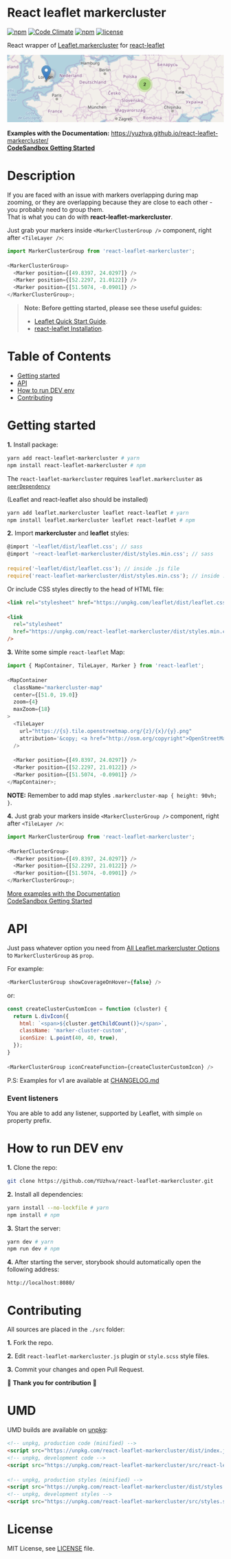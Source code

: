 # React leaflet markercluster

[![npm](https://img.shields.io/npm/v/react-leaflet-markercluster.svg)](https://www.npmjs.com/package/react-leaflet-markercluster)
[![Code Climate](https://codeclimate.com/github/YUzhva/react-leaflet-markercluster/badges/gpa.svg)](https://codeclimate.com/github/YUzhva/react-leaflet-markercluster)
[![npm](https://img.shields.io/npm/dm/react-leaflet-markercluster.svg)](https://www.npmjs.com/package/react-leaflet-markercluster)
[![license](https://img.shields.io/github/license/mashape/apistatus.svg?style=plastic)](#license)

React wrapper of [Leaflet.markercluster](https://github.com/Leaflet/Leaflet.markercluster)
for [react-leaflet](https://github.com/PaulLeCam/react-leaflet)

![React leaflet markercluster](./preview.png)

**Examples with the Documentation:** https://yuzhva.github.io/react-leaflet-markercluster/ <br />
**[CodeSandbox Getting Started](https://codesandbox.io/s/react-leaflet-markercluster-getting-started-9binx)**

# Description

If you are faced with an issue with markers overlapping during map zooming, or they are
overlapping because they are close to each other - you probably need to group them. <br />
That is what you can do with **react-leaflet-markercluster**.

Just grab your markers inside `<MarkerClusterGroup />` component, right after `<TileLayer />`:

```javascript
import MarkerClusterGroup from 'react-leaflet-markercluster';

<MarkerClusterGroup>
  <Marker position={[49.8397, 24.0297]} />
  <Marker position={[52.2297, 21.0122]} />
  <Marker position={[51.5074, -0.0901]} />
</MarkerClusterGroup>;
```

> **Note: Before getting started, please see these useful guides:**
>
> - [Leaflet Quick Start Guide](http://leafletjs.com/examples/quick-start/).
> - [react-leaflet Installation](https://react-leaflet.js.org/docs/en/installation.html).

# Table of Contents

- [Getting started](#getting-started)
- [API](#api)
- [How to run DEV env](#how-to-run-dev-env)
- [Contributing](#contributing)

# Getting started

**1.** Install package:

```bash
yarn add react-leaflet-markercluster # yarn
npm install react-leaflet-markercluster # npm
```

The `react-leaflet-markercluster` requires `leaflet.markercluster` as [`peerDependency`](https://docs.npmjs.com/files/package.json#peerdependencies)

(Leaflet and react-leaflet also should be installed)

```bash
yarn add leaflet.markercluster leaflet react-leaflet # yarn
npm install leaflet.markercluster leaflet react-leaflet # npm
```

**2.** Import **markercluster** and **leaflet** styles:

```javascript
@import '~leaflet/dist/leaflet.css'; // sass
@import '~react-leaflet-markercluster/dist/styles.min.css'; // sass

require('~leaflet/dist/leaflet.css'); // inside .js file
require('react-leaflet-markercluster/dist/styles.min.css'); // inside .js file
```

Or include CSS styles directly to the head of HTML file:

```html
<link rel="stylesheet" href="https://unpkg.com/leaflet/dist/leaflet.css" />

<link
  rel="stylesheet"
  href="https://unpkg.com/react-leaflet-markercluster/dist/styles.min.css"
/>
```

**3.** Write some simple `react-leaflet` Map:

```javascript
import { MapContainer, TileLayer, Marker } from 'react-leaflet';

<MapContainer
  className="markercluster-map"
  center={[51.0, 19.0]}
  zoom={4}
  maxZoom={18}
>
  <TileLayer
    url="https://{s}.tile.openstreetmap.org/{z}/{x}/{y}.png"
    attribution='&copy; <a href="http://osm.org/copyright">OpenStreetMap</a> contributors'
  />

  <Marker position={[49.8397, 24.0297]} />
  <Marker position={[52.2297, 21.0122]} />
  <Marker position={[51.5074, -0.0901]} />
</MapContainer>;
```

**NOTE:** Remember to add map styles `.markercluster-map { height: 90vh; }`.

**4.** Just grab your markers inside `<MarkerClusterGroup />` component, right after `<TileLayer />`:

```javascript
import MarkerClusterGroup from 'react-leaflet-markercluster';

<MarkerClusterGroup>
  <Marker position={[49.8397, 24.0297]} />
  <Marker position={[52.2297, 21.0122]} />
  <Marker position={[51.5074, -0.0901]} />
</MarkerClusterGroup>;
```

[More examples with the Documentation](https://yuzhva.github.io/react-leaflet-markercluster/) <br />
[CodeSandbox Getting Started](https://codesandbox.io/s/react-leaflet-markercluster-getting-started-9binx)

# API

Just pass whatever option you need from [All Leaflet.markercluster Options](https://github.com/Leaflet/Leaflet.markercluster#all-options) to `MarkerClusterGroup` as `prop`.

For example:

```javascript
<MarkerClusterGroup showCoverageOnHover={false} />
```

or:

```javascript
const createClusterCustomIcon = function (cluster) {
  return L.divIcon({
    html: `<span>${cluster.getChildCount()}</span>`,
    className: 'marker-cluster-custom',
    iconSize: L.point(40, 40, true),
  });
}

<MarkerClusterGroup iconCreateFunction={createClusterCustomIcon} />
```

P.S: Examples for v1 are available at [CHANGELOG.md](./CHANGELOG.md#v118)

### Event listeners

You are able to add any listener, supported by Leaflet, with simple `on` property prefix.

# How to run DEV env

**1.** Clone the repo:

```bash
git clone https://github.com/YUzhva/react-leaflet-markercluster.git
```

**2.** Install all dependencies:

```bash
yarn install --no-lockfile # yarn
npm install # npm
```

**3.** Start the server:

```bash
yarn dev # yarn
npm run dev # npm
```

**4.** After starting the server, storybook should automatically open the following address:

```
http://localhost:8080/
```

# Contributing

All sources are placed in the `./src` folder:

**1.** Fork the repo.

**2.** Edit `react-leaflet-markercluster.js` plugin or `style.scss` style files.

**3.** Commit your changes and open Pull Request.

:beer: **Thank you for contribution** :beer:

# UMD

UMD builds are available on [unpkg](https://unpkg.com/):

```html
<!-- unpkg, production code (minified) -->
<script src="https://unpkg.com/react-leaflet-markercluster/dist/index.js"></script>
<!-- unpkg, development code -->
<script src="https://unpkg.com/react-leaflet-markercluster/src/react-leaflet-markercluster.js"></script>

<!-- unpkg, production styles (minified) -->
<script src="https://unpkg.com/react-leaflet-markercluster/dist/styles.min.css"></script>
<!-- unpkg, development styles -->
<script src="https://unpkg.com/react-leaflet-markercluster/src/styles.scss"></script>
```

# License

MIT License, see [LICENSE](https://github.com/YUzhva/react-leaflet-markercluster/blob/master/LICENSE) file.
